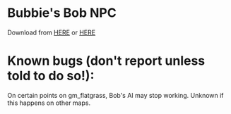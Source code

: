 # <b>Bubbie's Bob NPC</b>
Download from <a href="http://bubbie.ga/bob/">HERE</a> or <a href="http://steamcommunity.com/sharedfiles/filedetails/?id=705919581">HERE</a></b>
# Known bugs (don't report unless told to do so!):
On certain points on gm_flatgrass, Bob's AI may stop working. Unknown if this happens on other maps.

